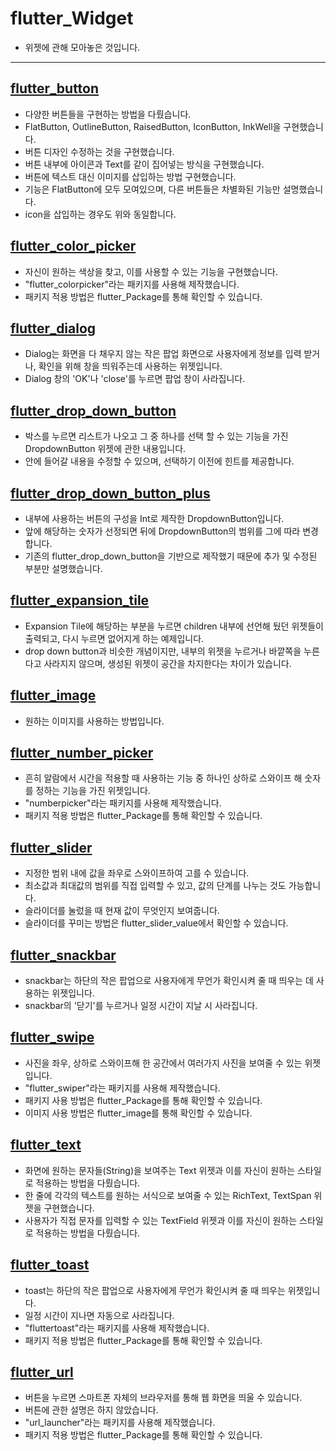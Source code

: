 # flutter_Widget

- 위젯에 관해 모아놓은 것입니다.

-----------------------

## [flutter_button](https://github.com/OOGEE/Flutter/tree/master/flutter_Widget/flutter_button)

- 다양한 버튼들을 구현하는 방법을 다뤘습니다.
- FlatButton, OutlineButton, RaisedButton, IconButton, InkWell을 구현했습니다.
- 버튼 디자인 수정하는 것을 구현했습니다.
- 버튼 내부에 아이콘과 Text를 같이 집어넣는 방식을 구현했습니다.
- 버튼에 텍스트 대신 이미지를 삽입하는 방법 구현했습니다.
- 기능은 FlatButton에 모두 모여있으며, 다른 버튼들은 차별화된 기능만 설명했습니다.
- icon을 삽입하는 경우도 위와 동일합니다.

## [flutter_color_picker](https://github.com/OOGEE/Flutter/tree/master/flutter_Widget/flutter_color_picker)

- 자신이 원하는 색상을 찾고, 이를 사용할 수 있는 기능을 구현했습니다.
- "flutter_colorpicker"라는 패키지를 사용해 제작했습니다.
- 패키지 적용 방법은 flutter_Package를 통해 확인할 수 있습니다.

## [flutter_dialog](https://github.com/OOGEE/Flutter/tree/master/flutter_Widget/flutter_dialog)

- Dialog는 화면을 다 채우지 않는 작은 팝업 화면으로 사용자에게 정보를 입력 받거나, 확인을 위해 창을 띄워주는데 사용하는 위젯입니다.
- Dialog 창의 'OK'나 'close'를 누르면 팝업 창이 사라집니다.

## [flutter_drop_down_button](https://github.com/OOGEE/Flutter/tree/master/flutter_Widget/flutter_drop_down_button)

- 박스를 누르면 리스트가 나오고 그 중 하나를 선택 할 수 있는 기능을 가진 DropdownButton 위젯에 관한 내용입니다.
- 안에 들어갈 내용을 수정할 수 있으며, 선택하기 이전에 힌트를 제공합니다.

## [flutter_drop_down_button_plus](https://github.com/OOGEE/Flutter/tree/master/flutter_Widget/flutter_drop_down_button_plus)

- 내부에 사용하는 버튼의 구성을 Int로 제작한 DropdownButton입니다.
- 앞에 해당하는 숫자가 선정되면 뒤에 DropdownButton의 범위를 그에 따라 변경합니다.
- 기존의 flutter_drop_down_button을 기반으로 제작했기 때문에 추가 및 수정된 부분만 설명했습니다.

## [flutter_expansion_tile](https://github.com/OOGEE/Flutter/tree/master/flutter_Widget/flutter_expansion_tile)

- Expansion Tile에 해당하는 부분을 누르면 children 내부에 선언해 뒀던 위젯들이 출력되고, 다시 누르면 없어지게 하는 예제입니다.
- drop down button과 비슷한 개념이지만, 내부의 위젯을 누르거나 바깥쪽을 누른다고 사라지지 않으며, 생성된 위젯이 공간을 차지한다는 차이가 있습니다.

## [flutter_image](https://github.com/OOGEE/Flutter/tree/master/flutter_Widget/flutter_image)

- 원하는 이미지를 사용하는 방법입니다.

## [flutter_number_picker](https://github.com/OOGEE/Flutter/tree/master/flutter_Widget/flutter_number_picker)

- 흔히 알람에서 시간을 적용할 때 사용하는 기능 중 하나인 상하로 스와이프 해 숫자를 정하는 기능을 가진 위젯입니다.
- "numberpicker"라는 패키지를 사용해 제작했습니다.
- 패키지 적용 방법은 flutter_Package를 통해 확인할 수 있습니다.

## [flutter_slider](https://github.com/OOGEE/Flutter/tree/master/flutter_Widget/flutter_slider)

- 지정한 범위 내에 값을 좌우로 스와이프하여 고를 수 있습니다.
- 최소값과 최대값의 범위를 직접 입력할 수 있고, 값의 단계를 나누는 것도 가능합니다.
- 슬라이더를 눌렀을 때 현재 값이 무엇인지 보여줍니다.
- 슬라이더를 꾸미는 방법은 flutter_slider_value에서 확인할 수 있습니다.

## [flutter_snackbar](https://github.com/OOGEE/Flutter/tree/master/flutter_Widget/flutter_snackbar)

- snackbar는 하단의 작은 팝업으로 사용자에게 무언가 확인시켜 줄 때 띄우는 데 사용하는 위젯입니다.
- snackbar의 '닫기'를 누르거나 일정 시간이 지날 시 사라집니다.

## [flutter_swipe](https://github.com/OOGEE/Flutter/tree/master/flutter_Widget/flutter_swipe)

- 사진을 좌우, 상하로 스와이프해 한 공간에서 여러가지 사진을 보여줄 수 있는 위젯입니다.
- "flutter_swiper"라는 패키지를 사용해 제작했습니다.
- 패키지 사용 방법은 flutter_Package를 통해 확인할 수 있습니다.
- 이미지 사용 방법은 flutter_image를 통해 확인할 수 있습니다.

## [flutter_text](https://github.com/OOGEE/Flutter/tree/master/flutter_Widget/flutter_text)

- 화면에 원하는 문자들(String)을 보여주는 Text 위젯과 이를 자신이 원하는 스타일로 적용하는 방법을 다뤘습니다.
- 한 줄에 각각의 텍스트를 원하는 서식으로 보여줄 수 있는 RichText, TextSpan 위젯을 구현했습니다.
- 사용자가 직접 문자를 입력할 수 있는 TextField 위젯과 이를 자신이 원하는 스타일로 적용하는 방법을 다뤘습니다.

## [flutter_toast](https://github.com/OOGEE/Flutter/tree/master/flutter_Widget/flutter_toast)

- toast는 하단의 작은 팝업으로 사용자에게 무언가 확인시켜 줄 때 띄우는 위젯입니다.
- 일정 시간이 지나면 자동으로 사라집니다.
- "fluttertoast"라는 패키지를 사용해 제작했습니다.
- 패키지 적용 방법은 flutter_Package를 통해 확인할 수 있습니다.


## [flutter_url](https://github.com/OOGEE/Flutter/tree/master/flutter_Widget/flutter_url)

- 버튼을 누르면 스마트폰 자체의 브라우저를 통해 웹 화면을 띄울 수 있습니다.
- 버튼에 관한 설명은 하지 않았습니다.
- "url_launcher"라는 패키지를 사용해 제작했습니다.
- 패키지 적용 방법은 flutter_Package를 통해 확인할 수 있습니다.